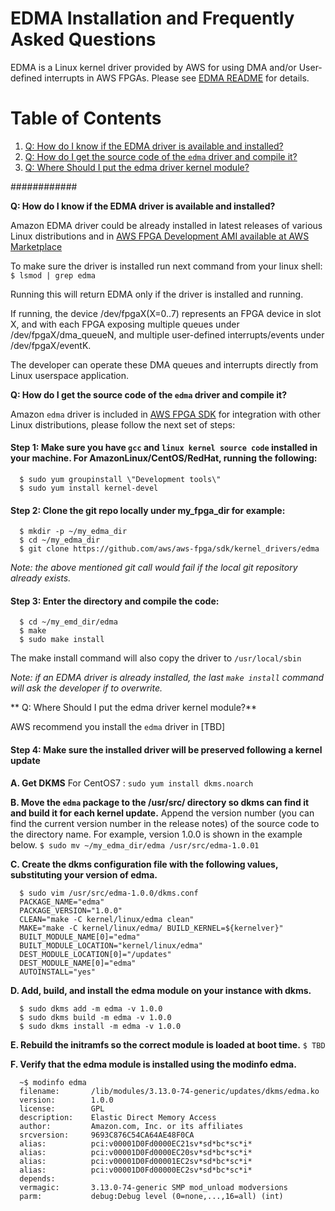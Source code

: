 
# EDMA Installation and Frequently Asked Questions

EDMA is a Linux kernel driver provided by AWS for using DMA and/or User-defined interrupts in AWS FPGAs. Please see [EDMA README](./edma_README.md) for details.

# Table of Contents

1. [Q: How do I know if the EDMA driver is available and installed?](#howIKnow)
2. [Q: How do I get the source code of the `edma` driver and compile it?](#howToCompile)
3. [Q: Where Should I put the edma driver kernel module?](#wherToPut)    


############


**Q: How do I know if the EDMA driver is available and installed?** <a name="howIKnow"></a>

Amazon EDMA driver could be already installed in latest releases of various Linux distributions and in [AWS FPGA Development AMI available at AWS Marketplace](./TBD)

To make sure the driver is installed run next command from your linux shell:
  `$ lsmod | grep edma`
  
Running this will return EDMA only if the driver is installed and running.

If running, the device /dev/fpgaX(X=0..7) represents an FPGA device in slot X, and with each FPGA exposing multiple queues under /dev/fpgaX/dma_queueN, and multiple user-defined interrupts/events under /dev/fpgaX/eventK.

The developer can operate these DMA queues and interrupts directly from Linux userspace application.


**Q: How do I get the source code of the `edma` driver and compile it?** <a name="howToCompile"></a>

Amazon `edma` driver is included in [AWS FPGA SDK](https://github.com/aws/aws-fpga/master/blob/sdk/kernel_drivers/edma) for integration with other Linux distributions, please follow the next set of steps:

#### Step 1: Make sure you have `gcc` and `linux kernel source code` installed in your machine. For AmazonLinux/CentOS/RedHat, running the following:
```
  $ sudo yum groupinstall \"Development tools\"
  $ sudo yum install kernel-devel
```

#### Step 2: Clone the git repo locally under my_fpga_dir for example:
```
  $ mkdir -p ~/my_edma_dir
  $ cd ~/my_edma_dir
  $ git clone https://github.com/aws/aws-fpga/sdk/kernel_drivers/edma
```

*Note: the above mentioned git call would fail if the local git repository already exists.*

#### Step 3: Enter the directory and compile the code:
```
  $ cd ~/my_emd_dir/edma
  $ make
  $ sudo make install
```

The make install command will also copy the driver to `/usr/local/sbin`

*Note: if an EDMA driver is already installed, the last `make install` command will ask the developer if to overwrite.*  



** Q: Where Should I put the edma driver kernel module?**<a name="whereToPut"></a>

AWS recommend you install the `edma` driver in [TBD]



#### Step 4: Make sure the installed driver will be preserved following a kernel update

**A.	Get DKMS**
For  CentOS7 :  `sudo yum install dkms.noarch`

**B.	Move the `edma` package to the /usr/src/ directory so dkms can find it and build it for each kernel update.** 
Append the version number (you can find the current version number in the release notes) of the source code to the directory name. For example, version 1.0.0 is shown in the example below.
  `$ sudo mv ~/my_edma_dir/edma /usr/src/edma-1.0.01`

**C.	Create the dkms configuration file with the following values, substituting your version of edma.**
```
  $ sudo vim /usr/src/edma-1.0.0/dkms.conf
  PACKAGE_NAME="edma"
  PACKAGE_VERSION="1.0.0"
  CLEAN="make -C kernel/linux/edma clean"
  MAKE="make -C kernel/linux/edma/ BUILD_KERNEL=${kernelver}"
  BUILT_MODULE_NAME[0]="edma"
  BUILT_MODULE_LOCATION="kernel/linux/edma"
  DEST_MODULE_LOCATION[0]="/updates"
  DEST_MODULE_NAME[0]="edma"
  AUTOINSTALL="yes"
  ```
  
**D. Add, build, and install the edma module on your instance with dkms.**
```
  $ sudo dkms add -m edma -v 1.0.0
  $ sudo dkms build -m edma -v 1.0.0
  $ sudo dkms install -m edma -v 1.0.0
```

**E.	Rebuild the initramfs so the correct module is loaded at boot time.**
  `$ TBD`
  
**F. Verify that the edma module is installed using the modinfo edma.**
```
  ~$ modinfo edma
  filename:       /lib/modules/3.13.0-74-generic/updates/dkms/edma.ko
  version:        1.0.0
  license:        GPL
  description:    Elastic Direct Memory Access
  author:         Amazon.com, Inc. or its affiliates
  srcversion:     9693C876C54CA64AE48F0CA
  alias:          pci:v00001D0Fd0000EC21sv*sd*bc*sc*i*
  alias:          pci:v00001D0Fd0000EC20sv*sd*bc*sc*i*
  alias:          pci:v00001D0Fd00001EC2sv*sd*bc*sc*i*
  alias:          pci:v00001D0Fd00000EC2sv*sd*bc*sc*i*
  depends:
  vermagic:       3.13.0-74-generic SMP mod_unload modversions
  parm:           debug:Debug level (0=none,...,16=all) (int)
```



